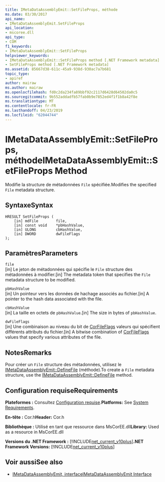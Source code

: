 ```yaml
---
title: IMetaDataAssemblyEmit::SetFileProps, méthode
ms.date: 03/30/2017
api_name:
- IMetaDataAssemblyEmit.SetFileProps
api_location:
- mscoree.dll
api_type:
- COM
f1_keywords:
- IMetaDataAssemblyEmit::SetFileProps
helpviewer_keywords:
- IMetaDataAssemblyEmit::SetFileProps method [.NET Framework metadata]
- SetFileProps method [.NET Framework metadata]
ms.assetid: 85667d38-611c-45a9-938d-930ac7a7b681
topic_type:
- apiref
author: mairaw
ms.author: mairaw
ms.openlocfilehash: fd0c2da234fa89bbf92c2117d6428d64502da0c5
ms.sourcegitcommit: 9b552addadfb57fab0b9e7852ed4f1f1b8a42f8e
ms.translationtype: MT
ms.contentlocale: fr-FR
ms.lasthandoff: 04/23/2019
ms.locfileid: "62044744"
---
```

# <a name="imetadataassemblyemitsetfileprops-method"></a><span data-ttu-id="cacb9-102">IMetaDataAssemblyEmit::SetFileProps, méthode</span><span class="sxs-lookup"><span data-stu-id="cacb9-102">IMetaDataAssemblyEmit::SetFileProps Method</span></span>
<span data-ttu-id="cacb9-103">Modifie la structure de métadonnées `File` spécifiée.</span><span class="sxs-lookup"><span data-stu-id="cacb9-103">Modifies the specified `File` metadata structure.</span></span>  
  
## <a name="syntax"></a><span data-ttu-id="cacb9-104">Syntaxe</span><span class="sxs-lookup"><span data-stu-id="cacb9-104">Syntax</span></span>  
  
```  
HRESULT SetFileProps (  
    [in] mdFile        file,  
    [in] const void    *pbHashValue,   
    [in] ULONG         cbHashValue,  
    [in] DWORD         dwFileFlags  
);  
```  
  
## <a name="parameters"></a><span data-ttu-id="cacb9-105">Paramètres</span><span class="sxs-lookup"><span data-stu-id="cacb9-105">Parameters</span></span>  
 `file`  
 <span data-ttu-id="cacb9-106">[in] Le jeton de métadonnées qui spécifie le `File` structure des métadonnées à modifier.</span><span class="sxs-lookup"><span data-stu-id="cacb9-106">[in] The metadata token that specifies the `File` metadata structure to be modified.</span></span>  
  
 `pbHashValue`  
 <span data-ttu-id="cacb9-107">[in] Un pointeur vers les données de hachage associés au fichier.</span><span class="sxs-lookup"><span data-stu-id="cacb9-107">[in] A pointer to the hash data associated with the file.</span></span>  
  
 `cbHashValue`  
 <span data-ttu-id="cacb9-108">[in] La taille en octets de `pbHashValue`.</span><span class="sxs-lookup"><span data-stu-id="cacb9-108">[in] The size in bytes of `pbHashValue`.</span></span>  
  
 `dwFileFlags`  
 <span data-ttu-id="cacb9-109">[in] Une combinaison au niveau du bit de [CorFileFlags](../../../../docs/framework/unmanaged-api/metadata/corfileflags-enumeration.md) valeurs qui spécifient différents attributs du fichier.</span><span class="sxs-lookup"><span data-stu-id="cacb9-109">[in] A bitwise combination of [CorFileFlags](../../../../docs/framework/unmanaged-api/metadata/corfileflags-enumeration.md) values that specify various attributes of the file.</span></span>  
  
## <a name="remarks"></a><span data-ttu-id="cacb9-110">Notes</span><span class="sxs-lookup"><span data-stu-id="cacb9-110">Remarks</span></span>  
 <span data-ttu-id="cacb9-111">Pour créer un `File` structure des métadonnées, utilisez le [IMetaDataAssemblyEmit::DefineFile](../../../../docs/framework/unmanaged-api/metadata/imetadataassemblyemit-definefile-method.md) (méthode).</span><span class="sxs-lookup"><span data-stu-id="cacb9-111">To create a `File` metadata structure, use the [IMetaDataAssemblyEmit::DefineFile](../../../../docs/framework/unmanaged-api/metadata/imetadataassemblyemit-definefile-method.md) method.</span></span>  
  
## <a name="requirements"></a><span data-ttu-id="cacb9-112">Configuration requise</span><span class="sxs-lookup"><span data-stu-id="cacb9-112">Requirements</span></span>  
 <span data-ttu-id="cacb9-113">**Plateformes :** Consultez [Configuration requise](../../../../docs/framework/get-started/system-requirements.md).</span><span class="sxs-lookup"><span data-stu-id="cacb9-113">**Platforms:** See [System Requirements](../../../../docs/framework/get-started/system-requirements.md).</span></span>  
  
 <span data-ttu-id="cacb9-114">**En-tête :** Cor.h</span><span class="sxs-lookup"><span data-stu-id="cacb9-114">**Header:** Cor.h</span></span>  
  
 <span data-ttu-id="cacb9-115">**Bibliothèque :** Utilisé en tant que ressource dans MsCorEE.dll</span><span class="sxs-lookup"><span data-stu-id="cacb9-115">**Library:** Used as a resource in MsCorEE.dll</span></span>  
  
 <span data-ttu-id="cacb9-116">**Versions du .NET Framework :** [!INCLUDE[net_current_v10plus](../../../../includes/net-current-v10plus-md.md)]</span><span class="sxs-lookup"><span data-stu-id="cacb9-116">**.NET Framework Versions:** [!INCLUDE[net_current_v10plus](../../../../includes/net-current-v10plus-md.md)]</span></span>  
  
## <a name="see-also"></a><span data-ttu-id="cacb9-117">Voir aussi</span><span class="sxs-lookup"><span data-stu-id="cacb9-117">See also</span></span>

- [<span data-ttu-id="cacb9-118">IMetaDataAssemblyEmit, interface</span><span class="sxs-lookup"><span data-stu-id="cacb9-118">IMetaDataAssemblyEmit Interface</span></span>](../../../../docs/framework/unmanaged-api/metadata/imetadataassemblyemit-interface.md)
